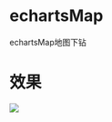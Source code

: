 # echartsMap
echartsMap地图下钻

# 效果

![](https://img2020.cnblogs.com/blog/1334215/202104/1334215-20210413215138168-1203304346.gif)
